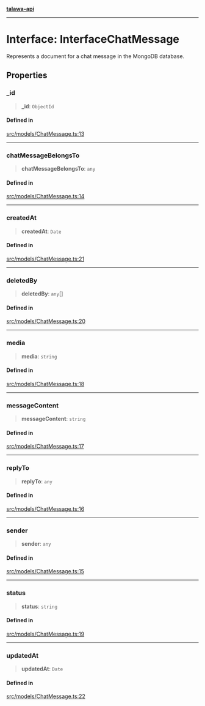 [**talawa-api**](../../../README.md)

***

# Interface: InterfaceChatMessage

Represents a document for a chat message in the MongoDB database.

## Properties

### \_id

> **\_id**: `ObjectId`

#### Defined in

[src/models/ChatMessage.ts:13](https://github.com/Suyash878/talawa-api/blob/f376d03c37e9acd046e7cc983947432c95f74442/src/models/ChatMessage.ts#L13)

***

### chatMessageBelongsTo

> **chatMessageBelongsTo**: `any`

#### Defined in

[src/models/ChatMessage.ts:14](https://github.com/Suyash878/talawa-api/blob/f376d03c37e9acd046e7cc983947432c95f74442/src/models/ChatMessage.ts#L14)

***

### createdAt

> **createdAt**: `Date`

#### Defined in

[src/models/ChatMessage.ts:21](https://github.com/Suyash878/talawa-api/blob/f376d03c37e9acd046e7cc983947432c95f74442/src/models/ChatMessage.ts#L21)

***

### deletedBy

> **deletedBy**: `any`[]

#### Defined in

[src/models/ChatMessage.ts:20](https://github.com/Suyash878/talawa-api/blob/f376d03c37e9acd046e7cc983947432c95f74442/src/models/ChatMessage.ts#L20)

***

### media

> **media**: `string`

#### Defined in

[src/models/ChatMessage.ts:18](https://github.com/Suyash878/talawa-api/blob/f376d03c37e9acd046e7cc983947432c95f74442/src/models/ChatMessage.ts#L18)

***

### messageContent

> **messageContent**: `string`

#### Defined in

[src/models/ChatMessage.ts:17](https://github.com/Suyash878/talawa-api/blob/f376d03c37e9acd046e7cc983947432c95f74442/src/models/ChatMessage.ts#L17)

***

### replyTo

> **replyTo**: `any`

#### Defined in

[src/models/ChatMessage.ts:16](https://github.com/Suyash878/talawa-api/blob/f376d03c37e9acd046e7cc983947432c95f74442/src/models/ChatMessage.ts#L16)

***

### sender

> **sender**: `any`

#### Defined in

[src/models/ChatMessage.ts:15](https://github.com/Suyash878/talawa-api/blob/f376d03c37e9acd046e7cc983947432c95f74442/src/models/ChatMessage.ts#L15)

***

### status

> **status**: `string`

#### Defined in

[src/models/ChatMessage.ts:19](https://github.com/Suyash878/talawa-api/blob/f376d03c37e9acd046e7cc983947432c95f74442/src/models/ChatMessage.ts#L19)

***

### updatedAt

> **updatedAt**: `Date`

#### Defined in

[src/models/ChatMessage.ts:22](https://github.com/Suyash878/talawa-api/blob/f376d03c37e9acd046e7cc983947432c95f74442/src/models/ChatMessage.ts#L22)
